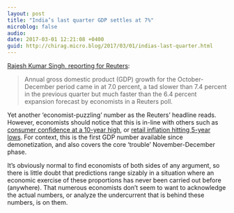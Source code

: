 ```yaml
---
layout: post
title: "India’s last quarter GDP settles at 7%"
microblog: false
audio: 
date: 2017-03-01 12:21:08 +0400
guid: http://chirag.micro.blog/2017/03/01/indias-last-quarter.html
---
```

<p><a href="http://in.reuters.com/article/india-economy-gdp-idINKBN16836O" target="_blank">Rajesh Kumar Singh, reporting for Reuters</a>:</p>
<blockquote>Annual gross domestic product (GDP) growth for the October-December period came in at 7.0 percent, a tad slower than 7.4 percent in the previous quarter but much faster than the 6.4 percent expansion forecast by economists in a Reuters poll.</blockquote>
<p>Yet another ‘economist-puzzling’ number as the Reuters’ headline reads. However, economists should notice that this is in-line with others such as <a href="https://medium.com/ek-drishti/nielsen-survey-consumer-confidence-hits-10-year-high-c539d1b03063?source=---------1" target="_blank">consumer confidence at a 10-year high</a>, or <a href="https://medium.com/ek-drishti/retail-inflation-lowest-in-5-years-ac3969b0178a?source=---------4" target="_blank">retail inflation hitting 5-year lows</a>. For context, this is the first GDP number available since demonetization, and also covers the core ‘trouble’ November-December phase.</p>
<p>It’s obviously normal to find economists of both sides of any argument, so there is little doubt that predictions range sizably in a situation where an economic exercise of these proportions has never been carried out before (anywhere). That numerous economists don’t seem to want to acknowledge the actual numbers, or analyze the undercurrent that is behind these numbers, is on them.</p>
